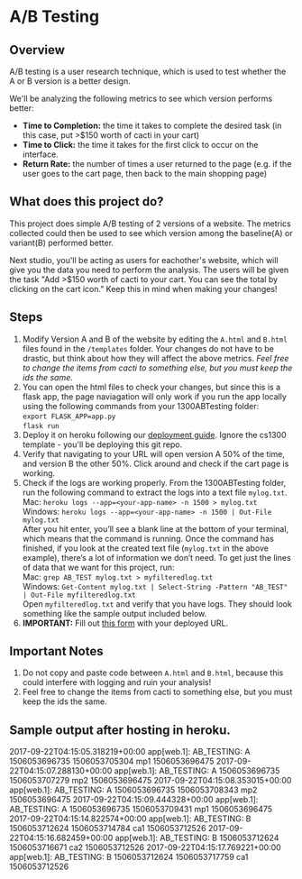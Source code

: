 # A/B Testing


## Overview

A/B testing is a user research technique, which is used to test
whether the A or B version is a better design.

We'll be analyzing the following metrics to see which version performs better:  
* __Time to Completion:__	the time it takes to complete the desired task (in this case, put >$150 worth of cacti in your cart)  
* __Time to Click:__  		the time it takes for the first click to occur on the interface. 
* __Return Rate:__		the number of times a user returned to the page (e.g. if the user goes to the cart page, then back to the main shopping page)


## What does this project do?

This project does simple A/B testing of 2 versions of a website.
The metrics collected could then be used to see which version
among the baseline(A) or variant(B) performed better.

Next studio, you'll be acting as users for eachother's website, 
which will give you the data you need to perform the analysis. 
The users will be given the task "Add >$150 worth of cacti to 
your cart. You can see the total by clicking on the cart icon."
Keep this in mind when making your changes!


## Steps
1. Modify Version A and B of the website by editing the `A.html` and `B.html` files found in the `/templates` folder. Your changes do not have to be drastic, but think about how they will affect the above metrics. *Feel free to change the items from cacti to something else, but you must keep the ids the same.*
2. You can open the html files to check your changes, but since this is a flask app, the page naviagation will only work if you run the app locally using the following commands from your 1300ABTesting folder:  
`export FLASK_APP=app.py`  
`flask run`  
3. Deploy it on heroku following our [deployment guide](https://docs.google.com/document/d/10gUVRN74JkL6Iqw3w_XEPcAaQkZFqlXYTRX-XFk51yk/edit). Ignore the cs1300 template - you'll be deploying this git repo.
4. Verify that navigating to your URL will open version A 50% of the time, and version B the other 50%. Click around and check if the cart page is working.
5. Check if the logs are working properly. From the 1300ABTesting folder, run the following command to extract the logs into a text file `mylog.txt`.  
Mac: `heroku logs --app=<your-app-name> -n 1500 > mylog.txt`  
Windows: `heroku logs --app=<your-app-name> -n 1500 | Out-File mylog.txt`  
After you hit enter, you’ll see a blank line at the bottom of your terminal, which means that the command is running.
Once the command has finished, if you look at the created text file (`mylog.txt` in the above example), there’s a lot of information we don’t need. To get just the lines of data that we want for this project, run:  
Mac: `grep AB_TEST mylog.txt > myfilteredlog.txt`  
Windows: `Get-Content mylog.txt | Select-String -Pattern "AB_TEST" | Out-File myfilteredlog.txt`  
Open `myfilteredlog.txt` and verify that you have logs. They should look something like the sample output included below.  
6. __IMPORTANT:__ Fill out [this form](https://forms.gle/nc6TnRaZevUAQtzT9) with your deployed URL. 


## Important Notes
1. Do not copy and paste code between `A.html` and `B.html`, because this could interfere with logging and ruin your analysis!
2. Feel free to change the items from cacti to something else, but you must keep the ids the same.

## Sample output after hosting in heroku.
2017-09-22T04:15:05.318219+00:00 app[web.1]: AB_TESTING: A 1506053696735 1506053705304 mp1 1506053696475
2017-09-22T04:15:07.288130+00:00 app[web.1]: AB_TESTING: A 1506053696735 1506053707279 mp2 1506053696475
2017-09-22T04:15:08.353015+00:00 app[web.1]: AB_TESTING: A 1506053696735 1506053708343 mp2 1506053696475
2017-09-22T04:15:09.444328+00:00 app[web.1]: AB_TESTING: A 1506053696735 1506053709431 mp1 1506053696475
2017-09-22T04:15:14.822574+00:00 app[web.1]: AB_TESTING: B 1506053712624 1506053714784 ca1 1506053712526
2017-09-22T04:15:16.682459+00:00 app[web.1]: AB_TESTING: B 1506053712624 1506053716671 ca2 1506053712526
2017-09-22T04:15:17.769221+00:00 app[web.1]: AB_TESTING: B 1506053712624 1506053717759 ca1 1506053712526
